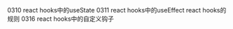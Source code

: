 0310
    react hooks中的useState
0311
    react hooks中的useEffect
    react hooks的规则
0316
    react hooks中的自定义钩子